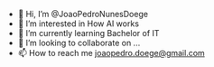 - 👋 Hi, I’m @JoaoPedroNunesDoege
- 👀 I’m interested in How AI works
- 🌱 I’m currently learning Bachelor of IT
- 💞️ I’m looking to collaborate on ...
- 📫 How to reach me joaopedro.doege@gmail.com

<!---
JoaoPedroNunesDoege/JoaoPedroNunesDoege is a ✨ special ✨ repository because its `README.md` (this file) appears on your GitHub profile.
You can click the Preview link to take a look at your changes.
--->

